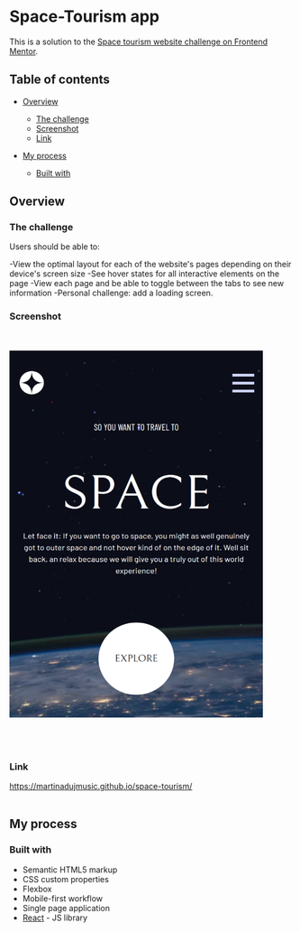 # Space-Tourism app

This is a solution to the [Space tourism website challenge on Frontend Mentor](https://www.frontendmentor.io/challenges/space-tourism-multipage-website-gRWj1URZ3).

## Table of contents

- [Overview](#overview)

  - [The challenge](#the-challenge)
  - [Screenshot](#screenshot)
  - [Link](#link)

- [My process](#my-process)
  - [Built with](#built-with)

## Overview

### The challenge

Users should be able to:

-View the optimal layout for each of the website's pages depending on their device's screen size
-See hover states for all interactive elements on the page
-View each page and be able to toggle between the tabs to see new information
-Personal challenge: add a loading screen.

### Screenshot
<br/><br/> 
<img src="screenshot.png" width="450" height="650"/>
<br/><br/>
<br/><br/> 
### Link

https://martinadujmusic.github.io/space-tourism/
<br/><br/> 

## My process

### Built with

- Semantic HTML5 markup
- CSS custom properties
- Flexbox
- Mobile-first workflow
- Single page application
- [React](https://react.dev/) - JS library
